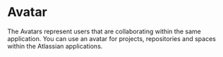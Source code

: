 # Avatar

The Avatars represent users that are collaborating within the same application. You can use an avatar for projects, repositories and spaces within the Atlassian applications.
